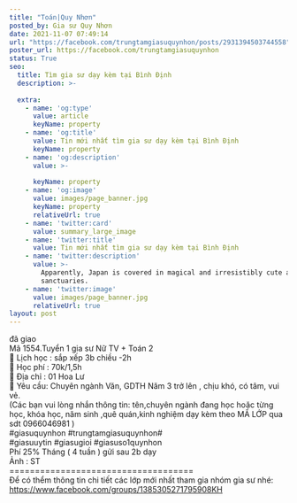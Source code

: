 ```yaml
---
title: "Toán|Quy Nhơn"
posted_by: Gia sư Quy Nhơn
date: 2021-11-07 07:49:14
url: "https://facebook.com/trungtamgiasuquynhon/posts/2931394503744558"
poster_url: https://facebook.com/trungtamgiasuquynhon
status: True
seo:
  title: Tìm gia sư dạy kèm tại Bình Định
  description: >-
    
  extra:
    - name: 'og:type'
      value: article
      keyName: property
    - name: 'og:title'
      value: Tin mới nhất tìm gia sư dạy kèm tại Bình Định
      keyName: property
    - name: 'og:description'
      value: >-
        
      keyName: property
    - name: 'og:image'
      value: images/page_banner.jpg
      keyName: property
      relativeUrl: true
    - name: 'twitter:card'
      value: summary_large_image
    - name: 'twitter:title'
      value: Tin mới nhất tìm gia sư dạy kèm tại Bình Định
    - name: 'twitter:description'
      value: >-
        Apparently, Japan is covered in magical and irresistibly cute animal
        sanctuaries.
    - name: 'twitter:image'
      value: images/page_banner.jpg
      relativeUrl: true
layout: post
---
```

đã giao<br>Mã 1554.Tuyển 1 gia sư Nữ TV + Toán 2<br>🧐 Lịch học : sắp xếp 3b chiều -2h<br>🧐 Học phí : 70k/1,5h<br>🧐 Địa chỉ : 01 Hoa Lư<br>🧐 Yêu cầu: Chuyên ngành Văn, GDTH Năm 3 trở lên , chịu khó, có tâm, vui vẻ.<br>(Các bạn vui lòng nhắn thông tin: tên,chuyên ngành đang học hoặc từng học, khóa học, năm sinh ,quê quán,kinh nghiệm dạy kèm theo MÃ LỚP qua sdt 0966046981 )<br>#giasuquynhon #trungtamgiasuquynhon#<br>#giasuuytin #giasugioi #giasuso1quynhon<br>Phí 25% Tháng ( 4 tuần ) gửi sau 2b dạy<br>Ảnh : ST<br>====================================<br>Để có thểm thông tin chi tiết các lớp mới nhất tham gia nhóm gia sư nhé: https://www.facebook.com/groups/1385305271795908KH
